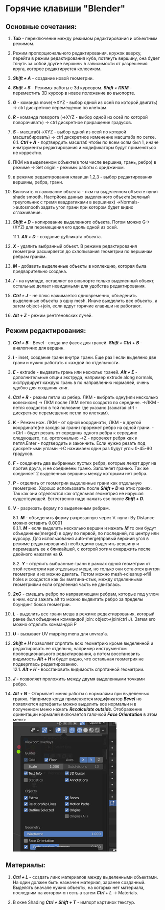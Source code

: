 # Горячие клавиши "Blender"
## Основные сочетания:
1. ***Tab*** - переключение между режимом редактирования и объектным режимом.
2. Режим пропорционального редактирования. кружок вверху, перейти в режим редактирования куба, потянуть вершину, она будет тянуть за собой другие вершины в зависимости от разрешения круга, которое редактируется колесиком.

3. ***Shift + A*** - создание новой геометрии.

4. ***Shift + S*** - Режимы работы с 3d курсором. ***Shift + ПКМ*** - переместить 3D курсор в новое положение во въюпорте. 

5. ***G*** - команда move(->XYZ - выбор одной из осей по которой двигать) -> ctrl дискретное перемещение по клеткам.
6. ***R*** - команда поворота (->XYZ - выбор одной из осей по которой поворачивать)  -> ctrl дискретное приращение градусов.
7. ***S*** - масштаб(->XYZ - выбор одной из осей по которой масштабировать) -> ctrl дискретное изменение масштаба по сетке.  
        6.1. ***Ctrl + A*** - подтвердить масштаб чтобы по всем осям был 1, иначе инмтрументы редактирования и модификаторы будут применяться не корректно.

8. ПКМ на выделенном объекте(в том числе вершина, грань, ребро) в режиме -> Set origin - режимы работы с ориджином.

9. в режиме редактирования клавиши 1,2,3 - выбор редактирования вершины, ребра, грани.

10. Включить сглаживание объекта - пкм на выделенном объекте пункт shade smooth. Настрйока данных выделенного объекта(зеленый треугольник с тремя квадратиками в вершинах) ->Normals->autosmooth задать угол грани при котором будет видно сглаживание.

11. ***Shift + D*** - копирование выделенного объекта. Потом можно G->(XYZ) для перемещения его вдоль одной из осей.  

    11.1. ***Alt + D*** - создание дубликата объекта.

12. ***X*** - удалить выбранный объект. В режиме редактирования геометрии расширяется до схлопывания геометрии по вершинам ребрам граням.

13. ***M*** - добавить выделенные объекты в коллекцию, которая была предварительно создана.

14. ***/*** - на нумпаде, оставляет во вюьпорте только выделенный объект, остальные делает невидимыми для удобства редактирования.

15. ***Ctrl + J*** - не плюс нажимается одновременно, объеденить выделенные объекты в одну mesh. Иначе выеделить все объекты, а затем object->join, если вдруг горячие клавиши не работают.

16. ***Alt + Z*** - режим рентгеновских лучей.
 

## Режим редактирования:
1. ***Ctrl + B*** - Bevel - создание фасок для граней. ***Shift + Ctrl + B*** - аналогично для вершин.
2. ***I*** - inset, создание грани внутри грани. Еще раз I если выделено две грани и нужно работать с каждой по отдельности.
3. ***E*** - extrude - выдавить грань или нескольк граней. ***Alt + E*** - дополнительные опции экструда, например extrude along normals, экструдирует каждую грань в по направлению нормалей, очень удобно для создания книг.
4. ***Ctrl + R*** - режим петли из ребер. ЛКМ - выбрать одну(или несколько колесиком) -> ПКМ после ЛКМ петля создастя по середине. ->ЛКМ - петля создастся в той половине где указано.(зажатая ctrl - дискретное перемещение петли по клеткам). 

5. ***K*** - Режим нож. ЛКМ - от одной координаты, ЛКМ - к другой координате(не заходя за грани) прорежет ребро на одной грани. ->Ctrl - будет резать от середины одного ребра к середине следующего, т.е. ортогонально ->Z - прорежет ребря как и петля.Enter - подтвердить и закончить. Если нужно резать под дискретными углами ->C нажимаем один раз будут углы 0-45-90 градусов.

6. ***F*** - соединить два выбранных пустых ребра, которые лежат друг на против друга, и не соединены граню. Заполняет гранью. Так же соединяет 2 выделенных вершины между которыми нет ребра.

7. ***P*** - отделить от геометрии выделенные грани как отдельную геометрию. Хорошо использовать после ***Shift + D*** на этих гранях. Так как они отделяются как отдельная геометрия не нарушая существующей. Естественно надо нажать esc после ***Shift + D***.

8. ***V*** - разрезать форму по выделенным ребрам.

    8.1. ***M*** - объеденить форму разрезанную через V. пункт By Distance можно оставить 0.0001  
    8.1.1. ***M*** - если выделить несколько вершин и нажать ***M*** то они будут объединены(merged) в одну по первой, по последней, по центру или курсору. Для использования auto-merge(правый верхний угол в режиме редактирования) необходимо выделить вершину и перемещать ее к ближайшей, с которой хотим смерджить после двойного нажатия на ***G***.

    8.2. ***Y*** - отделить выбранные грани в рамках одной геометрии от этой геометрии как отдельные меши, но только они остаются внутри геометрии и их можно двигать. Потом можно mesh->cleanup->fill holes и создастся как бы вмятина-стык, между отделенными геометриями если отделенная часть не двигалась.

9. ***2xG*** - смещать ребро по направляющим ребрам, которые под углом к ним. если зажать alt то можно выдвигать ребро за пределы боундинг бокса геометрии.

10. ***L*** - выделить все грани меша в режиме редактиврования, который ранее был объединен коммандой join: object->join(ctrl J). Затем его можно отделить коммандой P

11. ***U*** - вызывает UV mapping menu для unvrap'a.

12. ***Shift + H*** позволяет спрятать всю геометрию кроме выделенной и редактировать ее отдельно, например инструментом пропорционального редактирования, а потом восстановить видимость ***Alt + H*** и будет видно, что остальная геометрия не подверглась редактированию.  
      12.1. ***Alt + H*** - восстановить видимость спрятанной геометрии.

13. ***J*** - позволяет проложить между двумя выделенными точками ребро.

14. ***Alt + N*** - Открывает меню работы с нормалями при выделенных гранях. Например когда применяется модификатор ***Bevel*** но появляются артефакты можно выделить все нормальи и в полученном меню нажать ***Recalculate outside***.
    Отображение ориентации нормалей  включается галочкой ***Face Orientation*** в этом меню:  
    ![Fece Orientation](./pictures/show_normals.jpg)


## Материалы:
1. ***Ctrl + L*** - создать линк материалов между выделенными объектами. На один должен быть назначен материал, заранее созданный. Выделять вначале нужно объекты, на которых нет материала, последним на котором он есть а затем ***Ctrl + L*** -> Materials.

2. В окне Shading ***Ctrl + Shift + T*** - импорт картинок текстур.